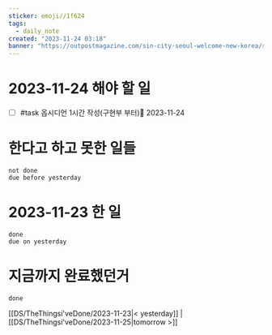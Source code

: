 ```yaml
---
sticker: emoji//1f624
tags:
  - daily_note
created: "2023-11-24 03:18"
banner: "https://outpostmagazine.com/sin-city-seoul-welcome-new-korea/seoul-skyline-photo/"
---
```


# 2023-11-24 해야 할 일

- [ ] #task 옵시디언 1시간 작성(구현부 부터)📅 2023-11-24

# 한다고 하고 못한 일들
```tasks
not done
due before yesterday
```
# 2023-11-23 한 일
```tasks
done
due on yesterday
```
# 지금까지 완료했던거 
```tasks
done
```
[[DS/TheThingsi'veDone/2023-11-23|< yesterday]] | [[DS/TheThingsi'veDone/2023-11-25|tomorrow >]]